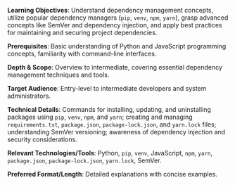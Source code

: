 **Learning Objectives**: Understand dependency management concepts, utilize popular dependency managers (`pip`, `venv`, `npm`, `yarn`), grasp advanced concepts like SemVer and dependency injection, and apply best practices for maintaining and securing project dependencies.

**Prerequisites**: Basic understanding of Python and JavaScript programming concepts, familiarity with command-line interfaces.

**Depth & Scope**: Overview to intermediate, covering essential dependency management techniques and tools.

**Target Audience**: Entry-level to intermediate developers and system administrators.

**Technical Details**: Commands for installing, updating, and uninstalling packages using `pip`, `venv`, `npm`, and `yarn`; creating and managing `requirements.txt`, `package.json`, `package-lock.json`, and `yarn.lock` files; understanding SemVer versioning; awareness of dependency injection and security considerations.

**Relevant Technologies/Tools**: Python, `pip`, `venv`, JavaScript, `npm`, `yarn`, `package.json`, `package-lock.json`, `yarn.lock`, SemVer.

**Preferred Format/Length**: Detailed explanations with concise examples.
